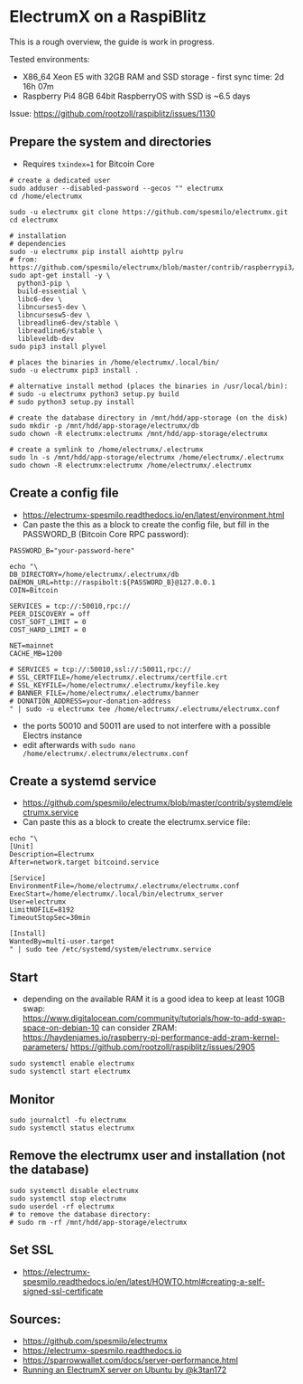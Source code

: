 # ElectrumX on a RaspiBlitz

This is a rough overview, the guide is work in progress.

Tested environments:
  * X86_64 Xeon E5 with 32GB RAM and SSD storage - first sync time: 2d 16h 07m
  * Raspberry Pi4 8GB 64bit RaspberryOS with SSD is ~6.5 days

Issue: <https://github.com/rootzoll/raspiblitz/issues/1130>

## Prepare the system and directories
* Requires `txindex=1` for Bitcoin Core

```
# create a dedicated user
sudo adduser --disabled-password --gecos "" electrumx
cd /home/electrumx

sudo -u electrumx git clone https://github.com/spesmilo/electrumx.git
cd electrumx

# installation
# dependencies
sudo -u electrumx pip install aiohttp pylru
# from: https://github.com/spesmilo/electrumx/blob/master/contrib/raspberrypi3/install_electrumx.sh
sudo apt-get install -y \
  python3-pip \
  build-essential \
  libc6-dev \
  libncurses5-dev \
  libncursesw5-dev \
  libreadline6-dev/stable \
  libreadline6/stable \
  libleveldb-dev
sudo pip3 install plyvel

# places the binaries in /home/electrumx/.local/bin/
sudo -u electrumx pip3 install .

# alternative install method (places the binaries in /usr/local/bin):
# sudo -u electrumx python3 setup.py build
# sudo python3 setup.py install

# create the database directory in /mnt/hdd/app-storage (on the disk)
sudo mkdir -p /mnt/hdd/app-storage/electrumx/db
sudo chown -R electrumx:electrumx /mnt/hdd/app-storage/electrumx

# create a symlink to /home/electrumx/.electrumx
sudo ln -s /mnt/hdd/app-storage/electrumx /home/electrumx/.electrumx
sudo chown -R electrumx:electrumx /home/electrumx/.electrumx

```

## Create a config file  
* <https://electrumx-spesmilo.readthedocs.io/en/latest/environment.html>
* Can paste the this as a block to create the config file, but fill in the PASSWORD_B (Bitcoin Core RPC password):
```
PASSWORD_B="your-password-here"
```
```
echo "\
DB_DIRECTORY=/home/electrumx/.electrumx/db
DAEMON_URL=http://raspibolt:${PASSWORD_B}@127.0.0.1
COIN=Bitcoin

SERVICES = tcp://:50010,rpc://
PEER_DISCOVERY = off
COST_SOFT_LIMIT = 0
COST_HARD_LIMIT = 0

NET=mainnet
CACHE_MB=1200

# SERVICES = tcp://:50010,ssl://:50011,rpc://
# SSL_CERTFILE=/home/electrumx/.electrumx/certfile.crt
# SSL_KEYFILE=/home/electrumx/.electrumx/keyfile.key
# BANNER_FILE=/home/electrumx/.electrumx/banner
# DONATION_ADDRESS=your-donation-address
" | sudo -u electrumx tee /home/electrumx/.electrumx/electrumx.conf
```
* the ports 50010 and 50011 are used to not interfere with a possible Electrs instance
* edit afterwards with `sudo nano /home/electrumx/.electrumx/electrumx.conf`

## Create a systemd service  
* <https://github.com/spesmilo/electrumx/blob/master/contrib/systemd/electrumx.service>
* Can paste this as a block to create the electrumx.service file:
```
echo "\
[Unit]
Description=Electrumx
After=network.target bitcoind.service

[Service]
EnvironmentFile=/home/electrumx/.electrumx/electrumx.conf
ExecStart=/home/electrumx/.local/bin/electrumx_server
User=electrumx
LimitNOFILE=8192
TimeoutStopSec=30min

[Install]
WantedBy=multi-user.target
" | sudo tee /etc/systemd/system/electrumx.service
```

## Start
* depending on the available RAM it is a good idea to keep at least 10GB swap:  
  <https://www.digitalocean.com/community/tutorials/how-to-add-swap-space-on-debian-10>
  can consider ZRAM: 
  <https://haydenjames.io/raspberry-pi-performance-add-zram-kernel-parameters/>
  <https://github.com/rootzoll/raspiblitz/issues/2905>
```
sudo systemctl enable electrumx
sudo systemctl start electrumx
```

## Monitor
```
sudo journalctl -fu electrumx
sudo systemctl status electrumx
```

## Remove the electrumx user and installation (not the database)
```
sudo systemctl disable electrumx
sudo systemctl stop electrumx
sudo userdel -rf electrumx
# to remove the database directory:
# sudo rm -rf /mnt/hdd/app-storage/electrumx
```

## Set SSL  
* <https://electrumx-spesmilo.readthedocs.io/en/latest/HOWTO.html#creating-a-self-signed-ssl-certificate>


## Sources:
* <https://github.com/spesmilo/electrumx>
* <https://electrumx-spesmilo.readthedocs.io>
* <https://sparrowwallet.com/docs/server-performance.html>
* [Running an ElectrumX server on Ubuntu by @k3tan172](https://www.youtube.com/watch?v=QiX0rR_o_fI)